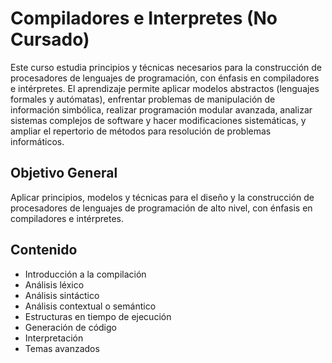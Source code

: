 # Compiladores e Interpretes (No Cursado)

Este curso estudia principios y técnicas necesarios para la construcción de
procesadores de lenguajes de programación, con énfasis en compiladores e
intérpretes. El aprendizaje permite aplicar modelos abstractos (lenguajes
formales y autómatas), enfrentar problemas de manipulación de información
simbólica, realizar programación modular avanzada, analizar sistemas
complejos de software y hacer modificaciones sistemáticas, y ampliar el
repertorio de métodos para resolución de problemas informáticos.

## Objetivo General
Aplicar principios, modelos y técnicas para el diseño y la construcción de
procesadores de lenguajes de programación de alto nivel, con énfasis en
compiladores e intérpretes.

## Contenido

- Introducción a la compilación
- Análisis léxico
- Análisis sintáctico
- Análisis contextual o semántico
- Estructuras en tiempo de ejecución
- Generación de código
- Interpretación
- Temas avanzados
